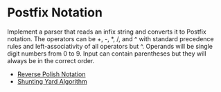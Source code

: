 # Postfix Notation

Implement a parser that reads an infix string and converts it to Postfix notation. The operators can be +, -, *, /, and ^ with standard precedence rules and left-associativity of all operators but ^. Operands will be single digit numbers from 0 to 9. Input can contain parentheses but they will always be in the correct order. 

- [Reverse Polish Notation](https://en.wikipedia.org/wiki/Reverse_Polish_notation)
- [Shunting Yard Algorithm](https://en.wikipedia.org/wiki/Shunting-yard_algorithm)

